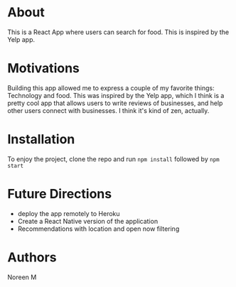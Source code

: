 # About 
This is a React App where users can search for food. This is inspired by the Yelp app. 

# Motivations 
Building this app allowed me to express a couple of my favorite things: Technology and food. This was inspired by the Yelp app, which I think is a pretty cool app that allows users to write reviews of businesses, and help other users connect with businesses. I think it's kind of zen, actually. 

# Installation 
To enjoy the project, clone the repo and run `npm install` followed by `npm start`

# Future Directions 
* deploy the app remotely to Heroku 
* Create a React Native version of the application 
* Recommendations with location and open now filtering 

# Authors 

Noreen M 